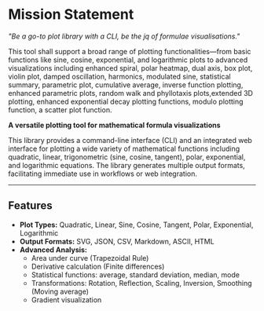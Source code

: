 # Mission Statement

_"Be a go-to plot library with a CLI, be the jq of formulae visualisations."_

This tool shall support a broad range of plotting functionalities—from basic functions like sine, cosine, exponential, 
and logarithmic plots to advanced visualizations including enhanced spiral, polar heatmap, dual axis, box plot, 
violin plot, damped oscillation, harmonics, modulated sine, statistical summary, parametric plot, cumulative average, 
inverse function plotting, enhanced parametric plots, random walk and phyllotaxis plots,extended 3D plotting, 
enhanced exponential decay plotting functions, modulo plotting function, a scatter plot function.

**A versatile plotting tool for mathematical formula visualizations**

This library provides a command-line interface (CLI) and an integrated web interface for plotting a wide variety of 
mathematical functions including quadratic, linear, trigonometric (sine, cosine, tangent), polar, exponential, and 
logarithmic equations. The library generates multiple output formats, facilitating immediate use in workflows or web integration.

---

## Features

- **Plot Types:** Quadratic, Linear, Sine, Cosine, Tangent, Polar, Exponential, Logarithmic
- **Output Formats:** SVG, JSON, CSV, Markdown, ASCII, HTML
- **Advanced Analysis:**
    - Area under curve (Trapezoidal Rule)
    - Derivative calculation (Finite differences)
    - Statistical functions: average, standard deviation, median, mode
    - Transformations: Rotation, Reflection, Scaling, Inversion, Smoothing (Moving average)
    - Gradient visualization
